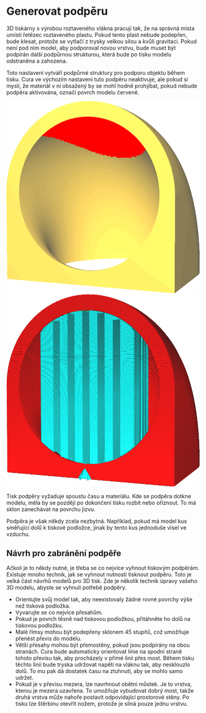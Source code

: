Generovat podpěru
====
3D tiskárny s výrobou roztaveného vlákna pracují tak, že na správná místa umístí řetězec roztaveného plastu. Pokud tento plast nebude podepřen, bude klesat, protože se vytlačí z trysky velkou silou a kvůli gravitaci. Pokud není pod ním model, aby podporoval novou vrstvu, bude muset být podpírán další podpůrnou strukturou, která bude po tisku modelu odstraněna a zahozena.

Toto nastavení vytváří podpůrné struktury pro podporu objektu během tisku. Cura ve výchozím nastavení tuto podpěru neaktivuje, ale pokud si myslí, že materiál v ní obsažený by se mohl hodně prohýbat, pokud nebude podpěra aktivována, označí povrch modelu červeně.

![Pokud je potřeba podpěra, označí model červeně](../../../articles/images/support_enable_prepare_mode.png)
![Podpůrná struktura (azurová) pro podporu modelu během tisku](../../../articles/images/support_enable.png)

Tisk podpěry vyžaduje spoustu času a materiálu. Kde se podpěra dotkne modelu, měla by se později po dokončení tisku rozbít nebo oříznout. To má sklon zanechávat na povrchu jizvu.

Podpěra je však někdy zcela nezbytná. Například, pokud má model kus směřující dolů k tiskové podložce, jinak by tento kus jednoduše visel ve vzduchu.

Návrh pro zabránění podpěře
----

Ačkoli je to někdy nutné, je třeba se co nejvíce vyhnout tiskovým podpěrám. Existuje mnoho technik, jak se vyhnout nutnosti tisknout podpěru. Toto je velká část návrhů modelů pro 3D tisk. Zde je několik technik úpravy vašeho 3D modelu, abyste se vyhnuli potřebě podpěry.
* Orientujte svůj model tak, aby neexistovaly žádné rovné povrchy výše než tisková podložka.
* Vyvarujte se co nejvíce přesahům.
* Pokud je povrch těsně nad tiskovou podložkou, přitáhněte ho dolů na tiskovou podložku.
* Malé římsy mohou být podepřeny sklonem 45 stupňů, což umožňuje přenést převis do modelu.
* Větší přesahy mohou být přemostěny, pokud jsou podpírány na obou stranách. Cura bude automaticky orientovat linie na spodní straně tohoto převisu tak, aby procházely v přímé linii přes most. Během tisku těchto linií bude tryska udržovat napětí na vláknu tak, aby nesklouzlo dolů. To mu pak dá dostatek času na ztuhnutí, aby se mohlo samo udržet.
* Pokud je v převisu mezera, lze navrhnout obětní můstek. Je to vrstva, kterou je mezera uzavřena. To umožňuje vybudovat dobrý most, takže druhá vrstva může nahoře postavit odpovídající prostorové stěny. Po tisku lze štěrbinu otevřít nožem, protože je silná pouze jednu vrstvu.